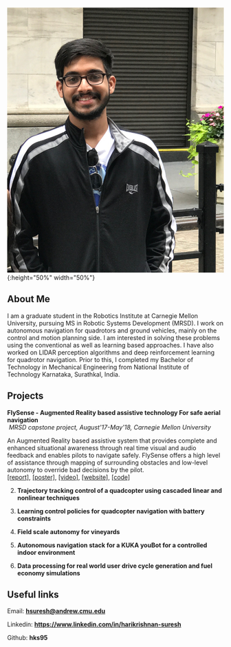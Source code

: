 ![Image](/assets/dp.JPG){:height="50%" width="50%"}

## About Me

I am a graduate student in the Robotics Institute at Carnegie Mellon University, pursuing MS in Robotic Systems Development (MRSD). I work on autonomous navigation for quadrotors and ground vehicles, mainly on the control and motion planning side. I am interested in solving these problems using the conventional as well as learning based approaches. I have also worked on LIDAR perception algorithms and deep reinforcement learning for quadrotor navigation. Prior to this, I completed my Bachelor of Technology in Mechanical Engineering from National Institute of Technology Karnataka, Surathkal, India. 

## Projects

**FlySense - Augmented Reality based assistive technology For safe aerial navigation**  
&nbsp;*MRSD capstone project, August'17-May'18, Carnegie Mellon University*

An Augmented Reality based assistive system that provides complete and enhanced situational awareness through real time visual and audio feedback and enables pilots to navigate safely. FlySense offers a high level of assistance through mapping of surrounding obstacles and low-level autonomy to override bad decisions by the pilot.  
[[report]](https://www.google.com), [[poster]](https://www.google.com), [[video]](https://www.google.com), [[website]](https://www.google.com), [[code]](https://www.google.com)


2. **Trajectory tracking control of a quadcopter using cascaded linear and nonlinear techniques**

3. **Learning control policies for quadcopter navigation with battery constraints**

4. **Field scale autonomy for vineyards**

5. **Autonomous navigation stack for a KUKA youBot for a controlled indoor environment**

6. **Data processing for real world user drive cycle generation and fuel economy simulations**

## Useful links

Email: **hsuresh@andrew.cmu.edu** 

Linkedin: **https://www.linkedin.com/in/harikrishnan-suresh**

Github: **hks95**

